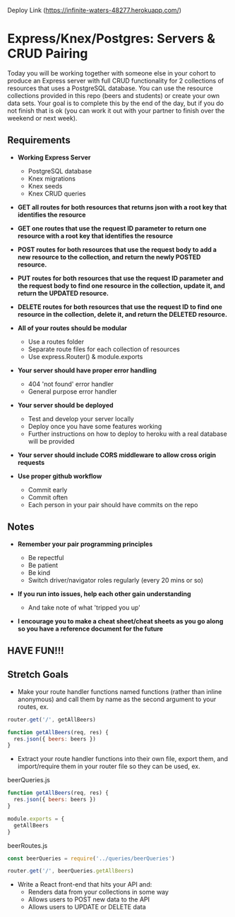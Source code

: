 Deploy Link (https://infinite-waters-48277.herokuapp.com/)

# Express/Knex/Postgres: Servers & CRUD Pairing

Today you will be working together with someone else in your cohort to produce an Express server with full CRUD functionality for 2 collections of resources that uses a PostgreSQL database. You can use the resource collections provided in this repo (beers and students) or create your own data sets. Your goal is to complete this by the end of the day, but if you do not finish that is ok (you can work it out with your partner to finish over the weekend or next week).

## Requirements

* **Working Express Server**
  - PostgreSQL database
  - Knex migrations
  - Knex seeds
  - Knex CRUD queries

* **GET all routes for both resources that returns json with a root key that identifies the resource**

* **GET one routes that use the request ID parameter to return one resource with a root key that identifies the resource**

* **POST routes for both resources that use the request body to add a new resource to the collection, and return the newly POSTED resource.**

* **PUT routes for both resources that use the request ID parameter and the request body to find one resource in the collection, update it, and return the UPDATED resource.**

* **DELETE routes for both resources that use the request ID to find one resource in the collection, delete it, and return the DELETED resource.**

* **All of your routes should be modular**
  - Use a routes folder
  - Separate route files for each collection of resources
  - Use express.Router() & module.exports

* **Your server should have proper error handling**
  - 404 'not found' error handler
  - General purpose error handler

* **Your server should be deployed**
  - Test and develop your server locally
  - Deploy once you have some features working
  - Further instructions on how to deploy to heroku with a real database will be provided

* **Your server should include CORS middleware to allow cross origin requests**

* **Use proper github workflow**
  - Commit early
  - Commit often
  - Each person in your pair should have commits on the repo

## Notes

* **Remember your pair programming principles**
  - Be repectful
  - Be patient
  - Be kind
  - Switch driver/navigator roles regularly (every 20 mins or so)

* **If you run into issues, help each other gain understanding**
  - And take note of what 'tripped you up'

* **I encourage you to make a cheat sheet/cheat sheets as you go along so you have a reference document for the future**

## HAVE FUN!!!

## Stretch Goals

* Make your route handler functions named functions (rather than inline anonymous) and call them by name as the second argument to your routes, ex.

```js
router.get('/', getAllBeers)

function getAllBeers(req, res) {
  res.json({ beers: beers })
}
```

* Extract your route handler functions into their own file, export them, and import/require them in your router file so they can be used, ex.

beerQueries.js
```js
function getAllBeers(req, res) {
  res.json({ beers: beers })
}

module.exports = {
  getAllBeers
}
```
beerRoutes.js
```js
const beerQueries = require('../queries/beerQueries')

router.get('/', beerQueries.getAllBeers)
```

* Write a React front-end that hits your API and:
  - Renders data from your collections in some way
  - Allows users to POST new data to the API
  - Allows users to UPDATE or DELETE data
